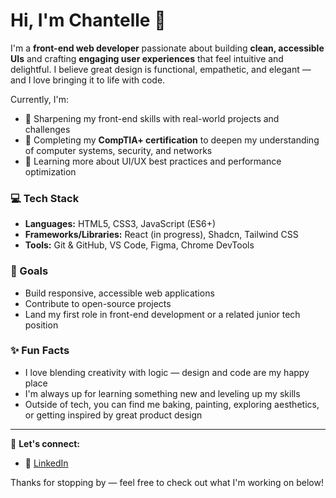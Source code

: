 # Hi, I'm Chantelle 👋

I'm a **front-end web developer** passionate about building **clean, accessible UIs** and crafting **engaging user experiences** that feel intuitive and delightful. I believe great design is functional, empathetic, and elegant — and I love bringing it to life with code.

Currently, I'm:
- 🌱 Sharpening my front-end skills with real-world projects and challenges
- 🎯 Completing my **CompTIA+ certification** to deepen my understanding of computer systems, security, and networks
- 🧠 Learning more about UI/UX best practices and performance optimization

### 💻 Tech Stack

- **Languages:** HTML5, CSS3, JavaScript (ES6+)
- **Frameworks/Libraries:** React (in progress), Shadcn, Tailwind CSS
- **Tools:** Git & GitHub, VS Code, Figma, Chrome DevTools

### 🚀 Goals

- Build responsive, accessible web applications
- Contribute to open-source projects
- Land my first role in front-end development or a related junior tech position

### ✨ Fun Facts

- I love blending creativity with logic — design and code are my happy place
- I'm always up for learning something new and leveling up my skills
- Outside of tech, you can find me baking, painting, exploring aesthetics, or getting inspired by great product design

---

🔗 **Let's connect:**

- 💼 [LinkedIn](https://www.linkedin.com/in/chantelle-ullrich-dev)

Thanks for stopping by — feel free to check out what I'm working on below!
